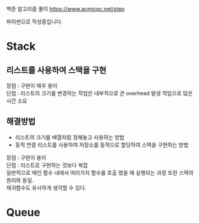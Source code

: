 백준 알고리즘 풀이
https://www.acmicpc.net/step

파이썬으로 작성중입니다.
<h1>Stack</h1>
<h2>리스트를 사용하여 스택을 구현</h2>
<p>
    장점 : 구현이 매우 용이
    <br>
    단점 : 리스트의 크기를 변경하는 작업은 내부적으로 큰 overhead 발생 작업으로 많은 시간 소요
</p>
<h2>해결방법</h2>
<p>
    <ul>
    <li>리스트의 크기를 배열처럼 정해놓고 사용하는 방법</li>
    <li>동적 연결 리스트를 사용하여 저장소를 동적으로 할당하여 스택을 구현하는 방법</li>
    </ul>
    장점 : 구현이 용이
    <br>
    단점 : 리스트로 구현하는 것보다 복잡
    <br>
    일반적으로 메인 함수 내에서 여러가지 함수를 호출 했을 때 실행되는 과정 또한 스택의 원리와 동일.
    <br>
    재귀함수도 유사하게 생각할 수 있다.
    
</p>


<h1>Queue</h1>